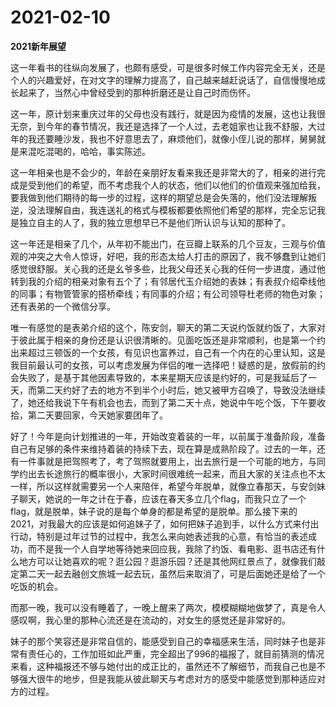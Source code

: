 # 2021-02-10

**2021新年展望**

这一年看书的往纵向发展了，也颇有感受，可是很多时候工作内容完全无关，还是个人的兴趣爱好，在对文字的理解力提高了，自己越来越赶说话了，自信慢慢地成长起来了，当然心中曾经受到的那种折磨还是让自己时而伤怀。

这一年，原计划来重庆过年的父母也没有践行，就是因为疫情的发展，这也让我很无奈，到今年的春节情况，我还是选择了一个人过，去老姐家也让我不舒服，大过年的我还要睡沙发，我也不好意思去了，麻烦他们，就像小侄儿说的那样，舅舅就是来混吃混喝的，哈哈，事实陈述。

这一年相亲也是不会少的，年龄在亲朋好友看来我还是非常大的了，相亲的进行完成是受到他们的希望，而不考虑我个人的状态，他们以他们的价值观来强加给我，要我做到他们期待的每一步的过程，这样的期望总是会失落的，他们没法理解叛逆，没法理解自由，我连送礼的格式与模板都要依照他们希望的那样，完全忘记我是独立自主的人了，我的独立思想早已不是他们所认识与认知的那种了。

这一年还是相亲了几个，从年初不能出门，在豆瓣上联系的几个豆友，三观与价值观的冲突之大令人惊讶，好吧，我的形态太给人打击的原因了，我不够蠢到让她们感觉很舒服。关心我的还是幺爷多些，比我父母还关心我的任何一步进度，通过他转到我的介绍的相亲对象有五个了；有邻居代玉介绍她的表妹；有表叔介绍牵线他的同事；有物管管家的搭桥牵线；有同事的介绍；有公司领导杜老师的物色对象；还有表弟的一个微信分享。

唯一有感觉的是表弟介绍的这个，陈安剑，聊天的第二天说约饭就约饭了，大家对于彼此属于相亲的身份还是认识很清晰的。见面吃饭还是非常顺利，也是第一个约出来超过三顿饭的一个女孩，有见识也富养过，自己有一个内在的心里认知，这是我目前最认可的女孩，可以考虑发展为伴侣的唯一选择吧！疑惑的是，放假前的约会失败了，是基于其他因素导致的，本来星期天应该是约好的，可是我延后了一天，而第二天约好了去的地方不到半个小时后，她又被甲方召唤了，导致没法继续了，她还给我说下午有机会也去，而到了第二天十点，她说中午吃个饭，下午要收拾，第二天要回家，今天她家要团年了。

好了！今年是向计划推进的一年，开始改变着装的一年，以前属于准备阶段，准备自己有足够的条件来维持着装的持续下去，现在算是成熟阶段了。过去的一年，还有一件事就是把驾照考了，考了驾照就要用上，出去旅行是一个可能的地方，与同学约出去长途旅行的概率很小，大家时间很难统一起来，而且大家的关注点也不太一样，所以这样就需要另一个人来陪伴，希望今年脱单，就像立春那天，与安剑妹子聊天，她说的一年之计在于春，应该在春天多立几个flag，而我只立了一个flag，就是脱单，妹子说的是每个单身的都是希望的是脱单。那么接下来的2021，对我最大的应该是如何追妹子了，如何把妹子追到手，以什么方式来付出行动，特别是过年过节的过程中，我怎么来向她表述我的心意，有恰当的表述成功，而不是我一个人自学地等待她来回应我，我除了约饭、看电影、逛书店还有什么地方可以让她喜欢的呢？逛公园？逛游乐园？还是其他网红景点了，就像我们敲定第二天一起去融创文旅城一起去玩，虽然后来取消了，可是后面她还是给了一个吃饭的机会。

而那一晚，我可以没有睡着了，一晚上醒来了两次，模模糊糊地做梦了，真是令人感叹啊，我心里的那种心流还是在流动的，对女生的感觉还是非常好的。

妹子的那个笑容还是非常自信的，能感受到自己的幸福感来生活，同时妹子也是非常有责任心的，工作加班如此严重，完全超出了996的福报了，就目前猜测的情况来看，这种福报还不够与她付出的成正比的，虽然还不了解细节，而我自己也是不够强大很牛的地步，但是我能从彼此聊天与考虑对方的感受中能感觉到那种适应对方的过程。
